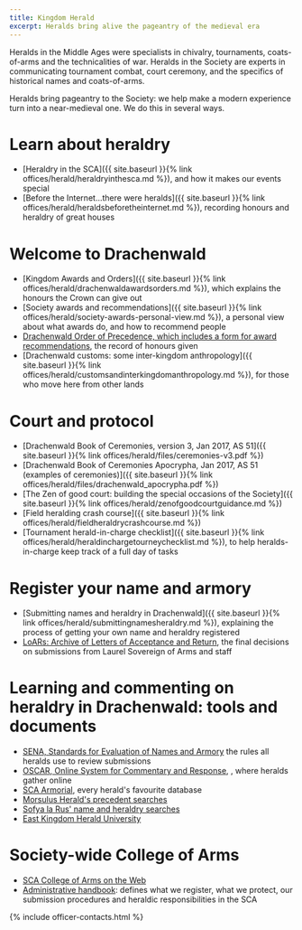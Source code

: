 ```yaml
---
title: Kingdom Herald
excerpt: Heralds bring alive the pageantry of the medieval era
---
```


Heralds in the Middle Ages were specialists in chivalry, tournaments, coats-of-arms and the technicalities of war.  Heralds in the Society are experts in communicating tournament combat, court ceremony, and the specifics of historical names and coats-of-arms.

Heralds bring pageantry to the Society: we help make a modern experience turn into a near-medieval one. We do this in several ways.

# Learn about heraldry

* [Heraldry in the SCA]({{ site.baseurl }}{% link offices/herald/heraldryinthesca.md %}), and how it makes our events special
* [Before the Internet...there were heralds]({{ site.baseurl }}{% link offices/herald/heraldsbeforetheinternet.md %}), recording honours and heraldry of great houses

# Welcome to Drachenwald
* [Kingdom Awards and Orders]({{ site.baseurl }}{% link offices/herald/drachenwaldawardsorders.md %}), which explains the honours the Crown can give out
* [Society awards and recommendations]({{ site.baseurl }}{% link offices/herald/society-awards-personal-view.md %}), a personal view about what awards do, and how to recommend people
* [Drachenwald Order of Precedence, which includes a form for award recommendations](http://op.drachenwald.sca.org/op), the record of honours given
* [Drachenwald customs: some inter-kingdom anthropology]({{ site.baseurl }}{% link offices/herald/customsandinterkingdomanthropology.md %}), for those who move here from other lands

# Court and protocol
* [Drachenwald Book of Ceremonies, version 3, Jan 2017, AS 51]({{ site.baseurl }}{% link offices/herald/files/ceremonies-v3.pdf %})
* [Drachenwald Book of Ceremonies Apocrypha, Jan 2017, AS 51 (examples of ceremonies)]({{ site.baseurl }}{% link offices/herald/files/drachenwald_apocrypha.pdf %})
* [The Zen of good court: building the special occasions of the Society]({{ site.baseurl }}{% link offices/herald/zenofgoodcourtguidance.md %})
* [Field heralding crash course]({{ site.baseurl }}{% link offices/herald/fieldheraldrycrashcourse.md %})
* [Tournament herald-in-charge checklist]({{ site.baseurl }}{% link offices/herald/heraldinchargetourneychecklist.md %}), to help heralds-in-charge keep track of a full day of tasks 

# Register your name and armory
* [Submitting names and heraldry in Drachenwald]({{ site.baseurl }}{% link offices/herald/submittingnamesheraldry.md %}), explaining the process of getting your own name and heraldry registered
* [LoARs: Archive of Letters of Acceptance and Return](http://heraldry.sca.org/loar/), the final decisions on submissions from Laurel Sovereign of Arms and staff

# Learning and commenting on heraldry in Drachenwald: tools and documents 

* [SENA, Standards for Evaluation of Names and Armory](http://heraldry.sca.org/sena.html) the rules all heralds use to review submissions
* [OSCAR, Online System for Commentary and Response](https://oscar.sca.org/index.php?action=181), , where heralds gather online
* [SCA Armorial](http://oanda.sca.org/), every herald's favourite database
* [Morsulus Herald's precedent searches](http://www.morsulus.org/)
* [Sofya la Rus' name and heraldry searches](http://sofyalarus.info/searches.html)
* [East Kingdom Herald University](https://elmet.eastkingdom.org/ekhu/)

# Society-wide College of Arms

* [SCA College of Arms on the Web](http://heraldry.sca.org/welcome.html)
* [Administrative handbook](http://heraldry.sca.org/admin.html): defines what we register, what we protect, our submission procedures and heraldic responsibilities in the SCA

{% include officer-contacts.html %}